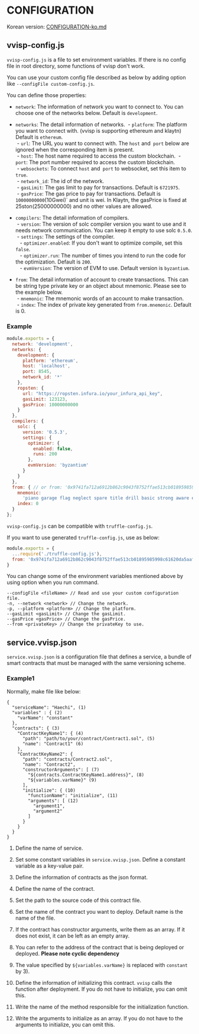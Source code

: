 # CONFIGURATION

Korean version: [CONFIGURATION-ko.md](./CONFIGURATION-ko.md)

## <a name="config"></a>vvisp-config.js

`vvisp-config.js` is a file to set environment variables.
If there is no config file in root directory, some functions of vvisp don't work.

You can use your custom config file described as below by adding option like `--configFile custom-config.js`.

You can define those properties:

- `network`:
    The information of network you want to connect to.
    You can choose one of the networks below.
    Default is `development`.

- `networks`:
    The detail information of networks.
  &nbsp;- `platform`:
        The platform you want to connect with. (vvisp is supporting ethereum and klaytn)
        Default is `ethereum`.  
  &nbsp;- `url`:
        The URL you want to connect with.
        The `host` and` port` below are ignored when the corresponding item is present.  
  &nbsp;- `host`:
        The host name required to access the custom blockchain.
  &nbsp;- `port`:
        The port number required to access the custom blockchain.  
  &nbsp;- `websockets`:
        To connect `host` and` port` to websocket, set this item to `true`.  
  &nbsp;- `network_id`:
        The id of the network.    
  &nbsp;- `gasLimit`:
        The gas limit to pay for transactions.
        Default is `6721975`.  
  &nbsp;- `gasPrice`:
        The gas price to pay for transactions.
        Default is `10000000000`(10Gwei)` and unit is wei.
        In Klaytn, the gasPrice is fixed at 25ston(25000000000) and no other values are allowed.  

- `compilers`:
    The detail information of compilers.  
  &nbsp;- `version`:
        The version of solc compiler version you want to use and it needs network communication.
        You can keep it empty to use solc `0.5.0`.  
  &nbsp;- `settings`:
            The settings of the compiler.  
  &nbsp; &nbsp;- `optimizer.enabled`:
            If you don't want to optimize compile, set this `false`.  
  &nbsp; &nbsp;- `optimizer.run`:
            The number of times you intend to run the code for the optimization.
            Default is `200`.  
  &nbsp; &nbsp;- `evmVersion`:
            The version of EVM to use.
            Default version is `byzantium`.  

- `from`:
    The detail information of account to create transactions.
    This can be string type private key or an object about mnemonic.
    Please see to the example below.  
  &nbsp;- `mnemonic`:
        The mnemonic words of an account to make transaction.    
  &nbsp;- `index`:
        The index of private key generated from `from.mnemonic`.
        Default is 0.  

### Example

```javascript
module.exports = {
  network: 'development',
  networks: {
    development: {
      platform: 'ethereum',
      host: 'localhost',
      port: 8545,
      network_id: '*'
    },
    ropsten: {
      url: "https://ropsten.infura.io/your_infura_api_key",
      gasLimit: 123123,
      gasPrice: 10000000000
    }
  },
  compilers: {
    solc: {
      version: '0.5.3',
      settings: {
        optimizer: {
          enabled: false,
          runs: 200
        },
        evmVersion: 'byzantium'
      }
    }
  },
  from: { // or from: '0x9741fa712a6912b862c9043f8752ffae513cb01895985998c61620da5aaf2d2d'
    mnemonic:
      'piano garage flag neglect spare title drill basic strong aware enforce fury',
    index: 0
  }
};
```

`vvisp-config.js` can be compatible with `truffle-config.js`.

If you want to use generated `truffle-config.js`, use as below:
```javascript
module.exports = {
  ...require('./truffle-config.js'),
  from: '0x9741fa712a6912b862c9043f8752ffae513cb01895985998c61620da5aaf2d2d'
}
```

You can change some of the environment variables mentioned above by using option when you run command.
```
--configFile <fileName> // Read and use your custom configuration file.
-n, --network <network> // Change the network.
-p, --platform <platform> // Change the platform.
--gasLimit <gasLimit> // Change the gasLimit.
--gasPrice <gasPrice> // Change the gasPrice.
--from <privateKey> // Change the privateKey to use.
```

## <a name="service"></a>service.vvisp.json

`service.vvisp.json` is a configuration file that defines a service, a bundle of smart contracts that must be managed with the same versioning scheme.

### Example1
Normally, make file like below:
```
{
  "serviceName": "Haechi", (1)
  "variables" : { (2)
    "varName": "constant"
  },
  "contracts": { (3)
    "ContractKeyName1": { (4)
      "path": "path/to/your/contract/Contract1.sol", (5)
      "name": "Contract1" (6)
    },
    "ContractKeyName2": {
      "path": "contracts/Contract2.sol",
      "name": "Contract2",
      "constructorArguments": [ (7)
        "${contracts.ContractKeyName1.address}", (8)
        "${variables.varName}" (9)
      ],
      "initialize": { (10)
        "functionName": "initialize", (11)
        "arguments": [ (12)
          "argument1",
          "argument2"
        ]
      }
    }
  }
}
```

1. Define the name of service.

1. Set some constant variables in `service.vvisp.json`.
Define a constant variable as a key-value pair.

1. Define the information of contracts as the json format.

1. Define the name of the contract.

1. Set the path to the source code of this contract file.

1. Set the name of the contract you want to deploy.
Default name is the name of the file.

1. If the contract has constructor arguments, write them as an array.
If it does not exist, it can be left as an empty array.

1. You can refer to the address of the contract that is being deployed or deployed.
**Please note cyclic dependency**

1. The value specified by `${variables.varName}` is replaced with `constant` by 3).

1. Define the information of initializing this contract.
`vvisp` calls the function after deployment.
If you do not have to initialize, you can omit this.

1. Write the name of the method responsible for the initialization function.

1. Write the arguments to initialize as an array.
If you do not have to the arguments to initialize, you can omit this.
